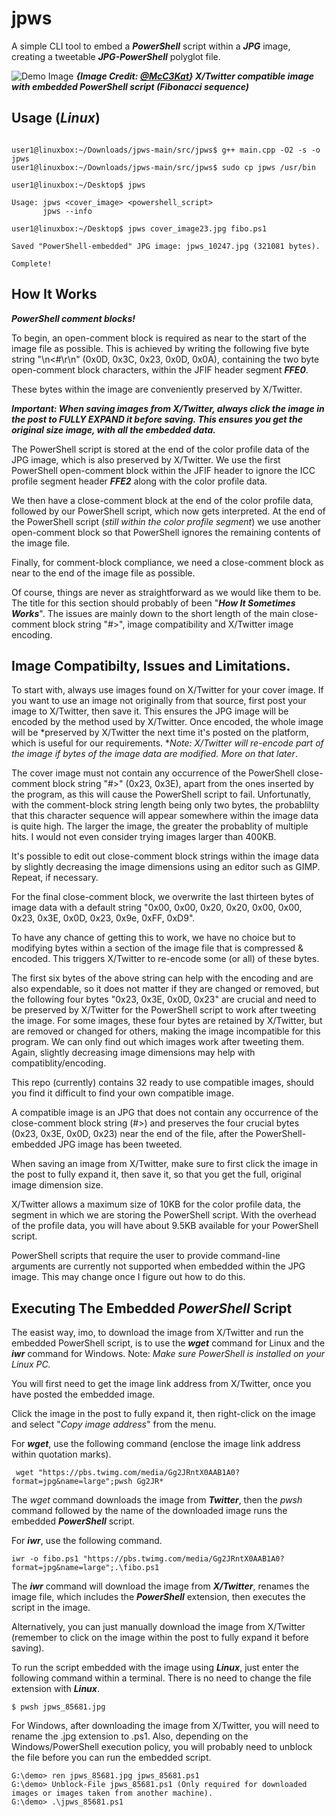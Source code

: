 # jpws

A simple CLI tool to embed a ***PowerShell*** script within a ***JPG*** image, creating a tweetable ***JPG-PowerShell*** polyglot file.  

![Demo Image](https://github.com/CleasbyCode/jpws/blob/main/demo_image/github_demo_pwsh_fibo.jpg) 
***{Image Credit: [@McC3Kat](https://x.com/McC3Kat)} X/Twitter compatible image with embedded PowerShell script (Fibonacci sequence)***  
  
## Usage (***Linux***)

```console

user1@linuxbox:~/Downloads/jpws-main/src/jpws$ g++ main.cpp -O2 -s -o jpws
user1@linuxbox:~/Downloads/jpws-main/src/jpws$ sudo cp jpws /usr/bin

user1@linuxbox:~/Desktop$ jpws

Usage: jpws <cover_image> <powershell_script>  
       jpws --info

user1@linuxbox:~/Desktop$ jpws cover_image23.jpg fibo.ps1

Saved "PowerShell-embedded" JPG image: jpws_10247.jpg (321081 bytes).

Complete!
```
## How It Works

***PowerShell comment blocks!***

To begin, an open-comment block is required as near to the start of the image file as possible. This is achieved by writing the following five byte string "\n<#\r\n" (0x0D, 0x3C, 0x23, 0x0D, 0x0A), containing the two byte open-comment block characters, within the JFIF header segment ***FFE0***.  

These bytes within the image are conveniently preserved by X/Twitter.  

***Important: When saving images from X/Twitter, always click the image in the post to FULLY EXPAND it before saving. This ensures you get the original size image, with all the embedded data.***

The PowerShell script is stored at the end of the color profile data of the JPG image, which is also preserved by X/Twitter. We use the first PowerShell open-comment block within the JFIF header to ignore the ICC profile segment header ***FFE2*** along with the color profile data.  

We then have a close-comment block at the end of the color profile data, followed by our PowerShell script, which now gets interpreted. At the end of the PowerShell script (*still within the color profile segment*) we use another open-comment block so that PowerShell ignores the remaining contents of the image file.  

Finally, for comment-block compliance, we need a close-comment block as near to the end of the image file as possible. 

Of course, things are never as straightforward as we would like them to be. The title for this section should probably of been "***How It Sometimes Works***".  The issues are mainly down to the short length of the main close-comment block string "#>", image compatibility and X/Twitter image encoding.

## Image Compatibilty, Issues and Limitations.

To start with, always use images found on X/Twitter for your cover image. If you want to use an image not originally from that source, first post your image to X/Twitter, then save it. This ensures the JPG image will be encoded by the method used by X/Twitter. Once encoded, the whole image will be *preserved by X/Twitter the next time it's posted on the platform, which is useful for our requirements. **Note: X/Twitter will re-encode part of the image if bytes of the image data are modified. More on that later*. 

The cover image must not contain any occurrence of the PowerShell close-comment block string "#>" (0x23, 0x3E), apart from the ones inserted by the program, as this will cause the PowerShell script to fail. Unfortunatly, with the comment-block string length being only two bytes, the probablilty that this character sequence will appear somewhere within the image data is quite high. The larger the image, the greater the probablity of multiple hits. I would not even consider trying images larger than 400KB. 

It's possible to edit out close-comment block strings within the image data by slightly decreasing the image dimensions using an editor such as GIMP. Repeat, if necessary.

For the final close-comment block, we overwrite the last thirteen bytes of image data with a default string "0x00, 0x00, 0x20, 0x20, 0x00, 0x00, 0x23, 0x3E, 0x0D, 0x23, 0x9e, 0xFF, 0xD9".  

To have any chance of getting this to work, we have no choice but to modifying bytes within a section of the image file that is compressed & encoded. This triggers X/Twitter to re-encode some (or all) of these bytes.  

The first six bytes of the above string can help with the encoding and are also expendable, so it does not matter if they are changed or removed, but the following four bytes "0x23, 0x3E, 0x0D, 0x23" are crucial and need to be preserved by X/Twitter for the PowerShell script to work after tweeting the image. For some images, these four bytes are retained by X/Twitter, but are removed or changed for others, making the image incompatible for this program. We can only find out which images work after tweeting them. Again, slightly decreasing image dimensions may help with compatiblity/encoding.

This repo (currently) contains 32 ready to use compatible images, should you find it difficult to find your own compatible image.  

A compatible image is an JPG that does not contain any occurrence of the close-comment block string (#>) and preserves the four crucial bytes (0x23, 0x3E, 0x0D, 0x23) near the end of the file, after the PowerShell-embedded JPG image has been tweeted.

When saving an image from X/Twitter, make sure to first click the image in the post to fully expand it, then save it, so that you get the full, original image dimension size. 

X/Twitter allows a maximum size of 10KB for the color profile data, the segment in which we are storing the PowerShell script. With the overhead of the profile data, you will have about 9.5KB available for your PowerShell script.

PowerShell scripts that require the user to provide command-line arguments are currently not supported when embedded within the JPG image. This may change once I figure out how to do this.

## Executing The Embedded ***PowerShell*** Script

The easist way, imo, to download the image from X/Twitter and run the embedded PowerShell script, is to use the ***wget*** command for Linux and the ***iwr*** command for Windows.
Note: *Make sure PowerShell is installed on your Linux PC.*  

You will first need to get the image link address from X/Twitter, once you have posted the embedded image.

Click the image in the post to fully expand it, then right-click on the image and select "*Copy image address*" from the menu.

For ***wget***, use the following command (enclose the image link address within quotation marks).
```console
 wget "https://pbs.twimg.com/media/Gg2JRntX0AAB1A0?format=jpg&name=large";pwsh Gg2JR*
```
The *wget* command downloads the image from ***Twitter***, then the *pwsh* command followed by the name of the downloaded image runs the embedded ***PowerShell*** script.

For ***iwr***, use the following command.
```console
iwr -o fibo.ps1 "https://pbs.twimg.com/media/Gg2JRntX0AAB1A0?format=jpg&name=large";.\fibo.ps1
```
The ***iwr*** command will download the image from ***X/Twitter***, renames the image file, which includes the ***PowerShell*** extension, then executes the script in the image.

Alternatively, you can just manually download the image from X/Twitter (remember to click on the image within the post to fully expand it before saving).

To run the script embedded with the image using ***Linux***, just enter the following command within a terminal. There is no need to change the file extension with ***Linux***. 

```console
$ pwsh jpws_85681.jpg
```
For Windows, after downloading the image from X/Twitter, you will need to rename the .jpg extension to .ps1. Also, depending on the Windows/PowerShell execution policy,
you will probably need to unblock the file before you can run the embedded script.

```console
G:\demo> ren jpws_85681.jpg jpws_85681.ps1
G:\demo> Unblock-File jpws_85681.ps1 (Only required for downloaded images or images taken from another machine).
G:\demo> .\jpws_85681.ps1
```

##


